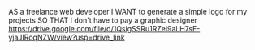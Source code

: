 AS a freelance web developer
I WANT to generate a simple logo for my projects
SO THAT I don't have to pay a graphic designer
https://drive.google.com/file/d/1QsigSSRu1RZel9aLH7sF-yjaJIRoqNZW/view?usp=drive_link
